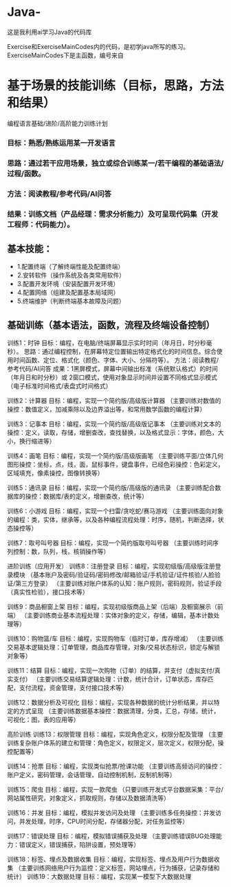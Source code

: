 # Java-
这是我利用ai学习Java的代码库

Exercise和ExerciseMainCodes内的代码，是初学java所写的练习。ExerciseMainCodes下是主函数，编号来自


# 基于场景的技能训练（目标，思路，方法和结果）
编程语言基础/进阶/高阶能力训练计划
### 目标：熟悉/熟练运用某一开发语言
### 思路：通过若干应用场景，独立或综合训练某一/若干编程的基础语法/过程/函数。
### 方法：阅读教程/参考代码/AI问答
### 结果：训练文档（产品经理：需求分析能力）及可呈现代码集（开发工程师：代码能力）。

## 基本技能：
- 1.配置终端（了解终端性能及配置终端）
- 2.安转软件（操作系统及各类常用软件）
- 3.配置开发环境（安装配置开发环境）
- 4.配置网络（组建及配置基本局域网）
- 5.终端维护（判断终端基本故障及问题）

## 基础训练（基本语法，函数，流程及终端设备控制）

训练1：时钟
目标：编程，在电脑/终端屏幕显示实时时间（年月日，时分秒毫秒）。
思路：通过编程控制，在屏幕特定位置输出特定格式化的时间信息。综合使用时间函数、定位、格式化（颜色、字体、大小、分隔符等）。
方法：阅读教程/参考代码/AI问答
成果：1黑屏模式，屏幕中间输出标准（系统默认格式）的时间（年月日和时分秒）或 2窗口模式，使用对象显示时间并设置不同格式显示模式（电子标准时间格式/表盘式时间格式）

训练2：计算器
目标：编程，实现一个简约版/高级版计算器
（主要训练对数值的操控：数值定义，加减乘除以及边界溢出等，和常用数学函数的编程计算）

训练3：记事本
目标：编程，实现一个简约版/高级版记事本
（主要训练对文本的操控：定义，读取，存储，增删查改，查找替换，以及格式显示：字体，颜色，大小，换行缩进等）

训练4：画笔
目标：编程，实现一个简约版/高级版画笔
（主要训练平面/立体几何图形操控：坐标，点，线，面，鼠标事件，键盘事件，已经色彩操控：色彩定义，区域填充，像素操控，图像转换等）

训练5：通讯录
目标：编程，实现一个简约版/高级版的通讯录
（主要训练配合数据库的操控：数据库/表的定义，增删查改，统计等）

训练6：小游戏
目标：编程，实现一个扫雷/贪吃蛇/赛马游戏
（主要训练面向对象的编程：类，实体，继承等，以及各种编程流程处理：时序，随机，判断选择，状态操控等）

训练7：取号叫号器
目标：编程，实现一个简约版取号叫号器
（主要训练时间序列控制：数，队列，栈，核销操作等）


进阶训练（应用开发）
训练8：注册登录
目标：编程，实现初级版/高级版注册登录模块
（基本账户及密码/验证码/密码修改/邮箱验证/手机验证/证件核验/人脸验证/第三方登录）
（主要训练对账户体系的认知：账户规则，密码规则，验证手段（真实性检验），接口技术等）

训练9：商品橱窗上架
目标：编程，实现初级版商品上架（后端）及橱窗展示（前端）
（主要训练商业基本流程处理：实体对象的定义，存储，编辑，基本计数处理等）

训练10：购物篮/车
目标：编程，实现购物车（临时订单，库存增减）
（主要训练交易基本逻辑处理：订单管理，商品库存管理，对象/交易状态标识，锁定与解锁对象等）

训练11：结算
目标：编程，实现一次购物（订单）的结算，并支付（虚拟支付/真实支付）
（主要训练交易结算逻辑处理：计数，统计合计，订单状态，库存匹配，支付流程，资金管理，支付接口技术等）

训练12：数据分析及可视化
目标：编程，实现各种数据的统计分析结果，并以特定的方式呈现
（主要训练数据基本操控：数据清理，分类，汇总，存储，统计，可视化：图，表的应用等）

高阶训练
训练13：权限管理
目标：编程，实现角色定义，权限分配及管理
（主要训练复杂账户体系的建立和管理：角色定义，权限定义，层次定义，权限分配，操控配置等）

训练14：抢票
目标：编程，实现类似抢票/抢课功能
（主要训练高频访问的操控：账户定义，密码管理，会话管理，自动控制机制，反制机制等）

训练15：爬虫
目标：编程，实现一款爬虫
（只要训练开发式平台数据采集：平台/网站属性研究，对象定义，抓取规则，存储以及数据清洗等）

训练16：并发
目标：编程，模拟并发访问及处理
（主要训练多任务操控：并发访问，并发处理，时序，CPU时间分配，存储器分配，对任务监控等）

训练17：错误处理
目标：编程，模拟错误捕获及处理
（主要训练错误BUG处理能力：错误定义，错误捕获，陷阱设置，预处理等）

训练18：标签、埋点及数据收集
目标：编程，实现标签、埋点及用户行为数据收集
（主要训练网络用户行为监控：定义标签，网站埋点，行为捕获，记录存储和统计）
训练19：大数据处理
目标：编程，实现某一模型下大数据处理
